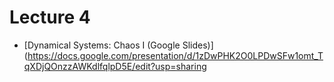 # Lecture 4

* [Dynamical Systems: Chaos I (Google Slides)](https://docs.google.com/presentation/d/1zDwPHK2O0LPDwSFw1omt_TqXDjQOnzzAWKdlfqlpD5E/edit?usp=sharing